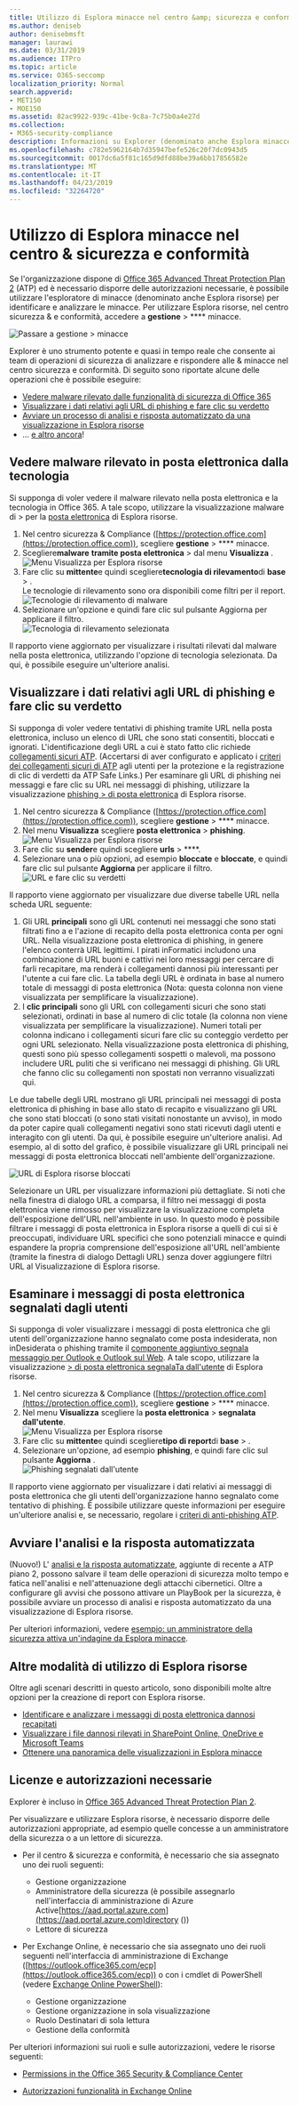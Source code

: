 ```yaml
---
title: Utilizzo di Esplora minacce nel centro &amp; sicurezza e conformità
ms.author: deniseb
author: denisebmsft
manager: laurawi
ms.date: 03/31/2019
ms.audience: ITPro
ms.topic: article
ms.service: O365-seccomp
localization_priority: Normal
search.appverid:
- MET150
- MOE150
ms.assetid: 82ac9922-939c-41be-9c8a-7c75b0a4e27d
ms.collection:
- M365-security-compliance
description: Informazioni su Explorer (denominato anche Esplora minacce) nel centro sicurezza &amp; e conformità.
ms.openlocfilehash: c782e5962164b7d35947befe526c20f7dc0943d5
ms.sourcegitcommit: 0017dc6a5f81c165d9dfd88be39a6bb17856582e
ms.translationtype: MT
ms.contentlocale: it-IT
ms.lasthandoff: 04/23/2019
ms.locfileid: "32264720"
---
```

# <a name="use-threat-explorer-in-the-security-amp-compliance-center"></a>Utilizzo di Esplora minacce nel centro &amp; sicurezza e conformità

Se l'organizzazione dispone di [Office 365 Advanced Threat Protection Plan 2](office-365-ti.md) (ATP) ed è necessario disporre delle autorizzazioni necessarie, è possibile utilizzare l'esploratore di minacce (denominato anche Esplora risorse) per identificare e analizzare le minacce. Per utilizzare Esplora risorse, nel centro sicurezza &amp; e conformità, accedere a **gestione** \> **** minacce.

![Passare a gestione \> minacce](media/cab32fa2-66f1-4ad5-bc1d-2bac4dbeb48c.png)

Explorer è uno strumento potente e quasi in tempo reale che consente ai team di operazioni di sicurezza di analizzare e rispondere alle &amp; minacce nel centro sicurezza e conformità. Di seguito sono riportate alcune delle operazioni che è possibile eseguire:
- [Vedere malware rilevato dalle funzionalità di sicurezza di Office 365](#see-malware-detected-in-email-by-technology)
- [Visualizzare i dati relativi agli URL di phishing e fare clic su verdetto](#view-data-about-phishing-urls-and-click-verdict)
- [Avviare un processo di analisi e risposta automatizzato da una visualizzazione in Esplora risorse](#start-automated-investigation-and-response)
- ... [e altro ancora](#more-ways-to-use-explorer)!

## <a name="see-malware-detected-in-email-by-technology"></a>Vedere malware rilevato in posta elettronica dalla tecnologia

Si supponga di voler vedere il malware rilevato nella posta elettronica e la tecnologia in Office 365. A tale scopo, utilizzare la visualizzazione malware di > per la [posta elettronica](threat-explorer-views.md#email--malware) di Esplora risorse.

1. Nel centro sicurezza & Compliance ([https://protection.office.com](https://protection.office.com)), scegliere **gestione** > **** minacce.
2. Scegliere**malware** **tramite posta elettronica** > dal menu **Visualizza** .<br/>![Menu Visualizza per Esplora risorse](media/ExplorerViewEmailMalwareMenu.png)<br/>
3. Fare clic su **mittente**e quindi scegliere**tecnologia di rilevamento**di **base** > .<br/>Le tecnologie di rilevamento sono ora disponibili come filtri per il report.<br/>![Tecnologie di rilevamento di malware](media/ExplorerEmailMalwareDetectionTech.png)<br/> 
4. Selezionare un'opzione e quindi fare clic sul pulsante Aggiorna per applicare il filtro.<br/>![Tecnologia di rilevamento selezionata](media/ExplorerEmailMalwareDetectionTechATP.png)<br/> 

Il rapporto viene aggiornato per visualizzare i risultati rilevati dal malware nella posta elettronica, utilizzando l'opzione di tecnologia selezionata. Da qui, è possibile eseguire un'ulteriore analisi.

## <a name="view-data-about-phishing-urls-and-click-verdict"></a>Visualizzare i dati relativi agli URL di phishing e fare clic su verdetto

Si supponga di voler vedere tentativi di phishing tramite URL nella posta elettronica, incluso un elenco di URL che sono stati consentiti, bloccati e ignorati.  L'identificazione degli URL a cui è stato fatto clic richiede [collegamenti sicuri ATP](atp-safe-links.md). (Accertarsi di aver configurato e applicato i [criteri dei collegamenti sicuri di ATP](set-up-atp-safe-links-policies.md) agli utenti per la protezione e la registrazione di clic di verdetti da ATP Safe Links.) Per esaminare gli URL di phishing nei messaggi e fare clic su URL nei messaggi di phishing, utilizzare la visualizzazione [phishing > di posta elettronica](threat-explorer-views.md#email--phish) di Esplora risorse.

1. Nel centro sicurezza & Compliance ([https://protection.office.com](https://protection.office.com)), scegliere **gestione** > **** minacce.
2. Nel menu **Visualizza** scegliere **posta elettronica** > **phishing**.<br/>![Menu Visualizza per Esplora risorse](media/ExplorerViewEmailPhishMenu.png)<br/>
3. Fare clic su **sender**e quindi scegliere **urls** > ****.
4. Selezionare una o più opzioni, ad esempio **bloccate** e **bloccate**, e quindi fare clic sul pulsante **Aggiorna** per applicare il filtro.<br/>![URL e fare clic su verdetti](media/ThreatExplorerEmailPhishClickVerdictOptions.png)<br/>

Il rapporto viene aggiornato per visualizzare due diverse tabelle URL nella scheda URL seguente:
1. Gli URL **principali** sono gli URL contenuti nei messaggi che sono stati filtrati fino a e l'azione di recapito della posta elettronica conta per ogni URL. Nella visualizzazione posta elettronica di phishing, in genere l'elenco conterrà URL legittimi. I pirati inFormatici includono una combinazione di URL buoni e cattivi nei loro messaggi per cercare di farli recapitare, ma renderà i collegamenti dannosi più interessanti per l'utente a cui fare clic. La tabella degli URL è ordinata in base al numero totale di messaggi di posta elettronica (Nota: questa colonna non viene visualizzata per semplificare la visualizzazione).
2. I **clic principali** sono gli URL con collegamenti sicuri che sono stati selezionati, ordinati in base al numero di clic totale (la colonna non viene visualizzata per semplificare la visualizzazione). Numeri totali per colonna indicano i collegamenti sicuri fare clic su conteggio verdetto per ogni URL selezionato. Nella visualizzazione posta elettronica di phishing, questi sono più spesso collegamenti sospetti o malevoli, ma possono includere URL puliti che si verificano nei messaggi di phishing. Gli URL che fanno clic su collegamenti non spostati non verranno visualizzati qui.

Le due tabelle degli URL mostrano gli URL principali nei messaggi di posta elettronica di phishing in base allo stato di recapito e visualizzano gli URL che sono stati bloccati (o sono stati visitati nonostante un avviso), in modo da poter capire quali collegamenti negativi sono stati ricevuti dagli utenti e interagito con gli utenti. Da qui, è possibile eseguire un'ulteriore analisi. Ad esempio, al di sotto del grafico, è possibile visualizzare gli URL principali nei messaggi di posta elettronica bloccati nell'ambiente dell'organizzazione. 

![URL di Esplora risorse bloccati](media/ExplorerPhishClickVerdictURLs.png) 

Selezionare un URL per visualizzare informazioni più dettagliate. Si noti che nella finestra di dialogo URL a comparsa, il filtro nei messaggi di posta elettronica viene rimosso per visualizzare la visualizzazione completa dell'esposizione dell'URL nell'ambiente in uso. In questo modo è possibile filtrare i messaggi di posta elettronica in Esplora risorse a quelli di cui si è preoccupati, individuare URL specifici che sono potenziali minacce e quindi espandere la propria comprensione dell'esposizione all'URL nell'ambiente (tramite la finestra di dialogo Dettagli URL) senza dover aggiungere filtri URL al Visualizzazione di Esplora risorse.

## <a name="review-email-messages-reported-by-users"></a>Esaminare i messaggi di posta elettronica segnalati dagli utenti

Si supponga di voler visualizzare i messaggi di posta elettronica che gli utenti dell'organizzazione hanno segnalato come posta indesiderata, non inDesiderata o phishing tramite il [componente aggiuntivo segnala messaggio per Outlook e Outlook sul Web](enable-the-report-message-add-in.md). A tale scopo, utilizzare la visualizzazione [> di posta elettronica segnalaTa dall'utente](threat-explorer-views.md#email--user-reported) di Esplora risorse.

1. Nel centro sicurezza & Compliance ([https://protection.office.com](https://protection.office.com)), scegliere **gestione** > **** minacce.
2. Nel menu **Visualizza** scegliere la **posta elettronica** > **segnalata dall'utente**.<br/>![Menu Visualizza per Esplora risorse](media/ExplorerViewMenuEmailUserReported.png)<br/>
3. Fare clic su **mittente**e quindi scegliere**tipo di report**di **base** > .
4. Selezionare un'opzione, ad esempio **phishing**, e quindi fare clic sul pulsante **Aggiorna** . <br/>![Phishing segnalati dall'utente](media/EmailUserReportedReportType.png)<br/> 

Il rapporto viene aggiornato per visualizzare i dati relativi ai messaggi di posta elettronica che gli utenti dell'organizzazione hanno segnalato come tentativo di phishing. È possibile utilizzare queste informazioni per eseguire un'ulteriore analisi e, se necessario, regolare i [criteri di anti-phishing ATP](set-up-anti-phishing-policies.md).

## <a name="start-automated-investigation-and-response"></a>Avviare l'analisi e la risposta automatizzata

(Nuovo!) L' [analisi e la risposta automatizzate](automated-investigation-response-office.md), aggiunte di recente a ATP piano 2, possono salvare il team delle operazioni di sicurezza molto tempo e fatica nell'analisi e nell'attenuazione degli attacchi cibernetici. Oltre a configurare gli avvisi che possono attivare un PlayBook per la sicurezza, è possibile avviare un processo di analisi e risposta automatizzato da una visualizzazione di Esplora risorse. 

Per ulteriori informazioni, vedere [esempio: un amministratore della sicurezza attiva un'indagine da Esplora minacce](automated-investigation-response-office.md#example-a-security-administrator-triggers-an-investigation-from-threat-explorer).

## <a name="more-ways-to-use-explorer"></a>Altre modalità di utilizzo di Esplora risorse

Oltre agli scenari descritti in questo articolo, sono disponibili molte altre opzioni per la creazione di report con Esplora risorse. 
- [Identificare e analizzare i messaggi di posta elettronica dannosi recapitati](investigate-malicious-email-that-was-delivered.md)
- [Visualizzare i file dannosi rilevati in SharePoint Online, OneDrive e Microsoft Teams](malicious-files-detected-in-spo-odb-or-teams.md)
- [Ottenere una panoramica delle visualizzazioni in Esplora minacce](threat-explorer-views.md)

## <a name="required-licenses-and-permissions"></a>Licenze e autorizzazioni necessarie

Explorer è incluso in [Office 365 Advanced Threat Protection Plan 2](office-365-ti.md). 

Per visualizzare e utilizzare Esplora risorse, è necessario disporre delle autorizzazioni appropriate, ad esempio quelle concesse a un amministratore della sicurezza o a un lettore di sicurezza. 

- Per il centro &amp; sicurezza e conformità, è necessario che sia assegnato uno dei ruoli seguenti:
    - Gestione organizzazione
    - Amministratore della sicurezza (è possibile assegnarlo nell'interfaccia di amministrazione di Azure Active[https://aad.portal.azure.com](https://aad.portal.azure.com)directory ())
    - Lettore di sicurezza

- Per Exchange Online, è necessario che sia assegnato uno dei ruoli seguenti nell'interfaccia di amministrazione di Exchange ([https://outlook.office365.com/ecp](https://outlook.office365.com/ecp)) o con i cmdlet di PowerShell (vedere [Exchange Online PowerShell](https://docs.microsoft.com/powershell/exchange/exchange-online/exchange-online-powershell?view=exchange-ps)):
    - Gestione organizzazione
    - Gestione organizzazione in sola visualizzazione
    - Ruolo Destinatari di sola lettura
    - Gestione della conformità

Per ulteriori informazioni sui ruoli e sulle autorizzazioni, vedere le risorse seguenti:

- [Permissions in the Office 365 Security &amp; Compliance Center](permissions-in-the-security-and-compliance-center.md)

- [Autorizzazioni funzionalità in Exchange Online](https://docs.microsoft.com/exchange/permissions-exo/feature-permissions)
  
